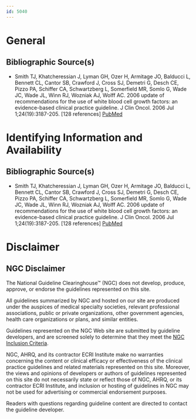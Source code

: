 ```yaml
---
id: 5040
---
```


# General

## Bibliographic Source(s)

- Smith TJ, Khatcheressian J, Lyman GH, Ozer H, Armitage JO, Balducci L, Bennett CL, Cantor SB, Crawford J, Cross SJ, Demetri G, Desch CE, Pizzo PA, Schiffer CA, Schwartzberg L, Somerfield MR, Somlo G, Wade JC, Wade JL, Winn RJ, Wozniak AJ, Wolff AC. 2006 update of recommendations for the use of white blood cell growth factors: an evidence-based clinical practice guideline. J Clin Oncol. 2006 Jul 1;24(19):3187-205. [128 references] [ PubMed ](http://www.ncbi.nlm.nih.gov/entrez/query.fcgi?cmd=Retrieve&db=pubmed&dopt=Abstract&list_uids=16682719)

# Identifying Information and Availability

## Bibliographic Source(s)

- Smith TJ, Khatcheressian J, Lyman GH, Ozer H, Armitage JO, Balducci L, Bennett CL, Cantor SB, Crawford J, Cross SJ, Demetri G, Desch CE, Pizzo PA, Schiffer CA, Schwartzberg L, Somerfield MR, Somlo G, Wade JC, Wade JL, Winn RJ, Wozniak AJ, Wolff AC. 2006 update of recommendations for the use of white blood cell growth factors: an evidence-based clinical practice guideline. J Clin Oncol. 2006 Jul 1;24(19):3187-205. [128 references] [ PubMed ](http://www.ncbi.nlm.nih.gov/entrez/query.fcgi?cmd=Retrieve&db=pubmed&dopt=Abstract&list_uids=16682719)

# Disclaimer

## NGC Disclaimer

The National Guideline Clearinghouse™ (NGC) does not develop, produce, approve, or endorse the guidelines represented on this site.

All guidelines summarized by NGC and hosted on our site are produced under the auspices of medical specialty societies, relevant professional associations, public or private organizations, other government agencies, health care organizations or plans, and similar entities.

Guidelines represented on the NGC Web site are submitted by guideline developers, and are screened solely to determine that they meet the [NGC Inclusion Criteria](/help-and-about/summaries/inclusion-criteria).

NGC, AHRQ, and its contractor ECRI Institute make no warranties concerning the content or clinical efficacy or effectiveness of the clinical practice guidelines and related materials represented on this site. Moreover, the views and opinions of developers or authors of guidelines represented on this site do not necessarily state or reflect those of NGC, AHRQ, or its contractor ECRI Institute, and inclusion or hosting of guidelines in NGC may not be used for advertising or commercial endorsement purposes.

Readers with questions regarding guideline content are directed to contact the guideline developer.

